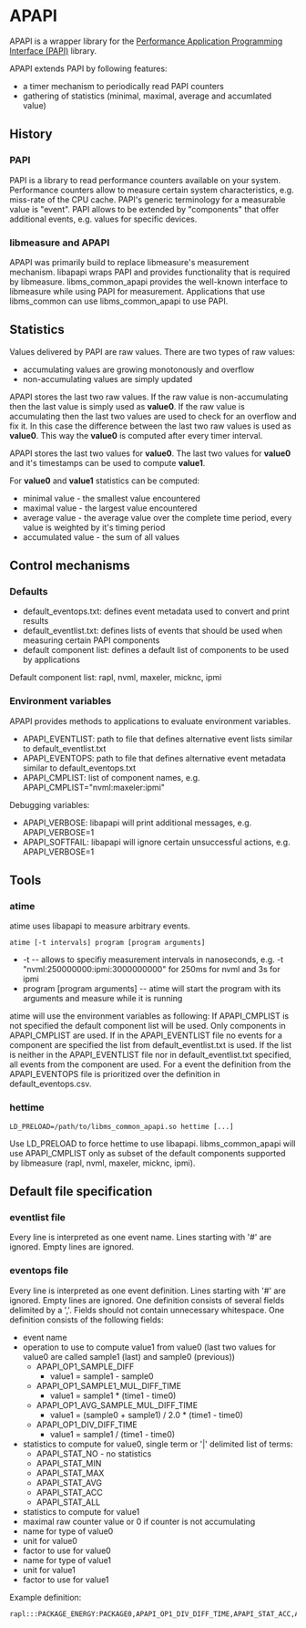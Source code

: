 # APAPI #

APAPI is a wrapper library for the [Performance Application Programming Interface (PAPI)][papi] library.

APAPI extends PAPI by following features:
* a timer mechanism to periodically read PAPI counters
* gathering of statistics (minimal, maximal, average and accumlated value)

## History ##

### PAPI ###

PAPI is a library to read performance counters available on your system.
Performance counters allow to measure certain system characteristics, e.g. miss-rate of the CPU cache.
PAPI's generic terminology for a measurable value is "event".
PAPI allows to be extended by "components" that offer additional events, e.g. values for specific devices.


### libmeasure and APAPI ###

APAPI was primarily build to replace libmeasure's measurement mechanism.
libapapi wraps PAPI and provides functionality that is required by libmeasure.
libms_common_apapi provides the well-known interface to libmeasure while using PAPI for measurement.
Applications that use libms_common can use libms_common_apapi to use PAPI.

## Statistics ##

Values delivered by PAPI are raw values.
There are two types of raw values:
* accumulating values are growing monotonously and overflow
* non-accumulating values are simply updated

APAPI stores the last two raw values.
If the raw value is non-accumulating then the last value is simply used as **value0**.
If the raw value is accumulating then the last two values are used to check for an overflow and fix it.
In this case the difference between the last two raw values is used as **value0**.
This way the **value0** is computed after every timer interval.

APAPI stores the last two values for **value0**.
The last two values for **value0** and it's timestamps can be used to compute **value1**.

For **value0** and **value1** statistics can be computed:
* minimal value - the smallest value encountered
* maximal value - the largest value encountered
* average value - the average value over the complete time period, every value is weighted by it's timing period
* accumulated value - the sum of all values


## Control mechanisms ##

### Defaults ###

* default_eventops.txt: defines event metadata used to convert and print results
* default_eventlist.txt: defines lists of events that should be used when measuring certain PAPI components
* default component list: defines a default list of components to be used by applications

Default component list: rapl, nvml, maxeler, micknc, ipmi

### Environment variables ###

APAPI provides methods to applications to evaluate environment variables.
* APAPI_EVENTLIST: path to file that defines alternative event lists similar to default_eventlist.txt
* APAPI_EVENTOPS: path to file that defines alternative event metadata similar to default_eventops.txt
* APAPI_CMPLIST: list of component names, e.g. APAPI_CMPLIST="nvml:maxeler:ipmi"

Debugging variables:
* APAPI_VERBOSE: libapapi will print additional messages, e.g. APAPI_VERBOSE=1
* APAPI_SOFTFAIL: libapapi will ignore certain unsuccessful actions, e.g. APAPI_VERBOSE=1



## Tools ##

### atime ###

atime uses libapapi to measure arbitrary events.

```
atime [-t intervals] program [program arguments]
```
* -t -- allows to specifiy measurement intervals in nanoseconds, e.g. -t "nvml:250000000:ipmi:3000000000" for 250ms for nvml and 3s for ipmi
* program [program arguments] -- atime will start the program with its arguments and measure while it is running

atime will use the environment variables as following:
If APAPI_CMPLIST is not specified the default component list will be used.
Only components in APAPI_CMPLIST are used.
If in the APAPI_EVENTLIST file no events for a component are specified the list from default_eventlist.txt is used.
If the list is neither in the APAPI_EVENTLIST file nor in default_eventlist.txt specified, all events from the component are used.
For a event the definition from the APAPI_EVENTOPS file is prioritized over the definition in default_eventops.csv.

### hettime ###

```
LD_PRELOAD=/path/to/libms_common_apapi.so hettime [...]
```

Use LD_PRELOAD to force hettime to use libapapi.
libms_common_apapi will use APAPI_CMPLIST only as subset of the default components supported by libmeasure (rapl, nvml, maxeler, micknc, ipmi).

## Default file specification ##

### eventlist file ###

Every line is interpreted as one event name.
Lines starting with '#' are ignored.
Empty lines are ignored.

### eventops file ###

Every line is interpreted as one event definition.
Lines starting with '#' are ignored.
Empty lines are ignored.
One definition consists of several fields delimited by a ','.
Fields should not contain unnecessary whitespace.
One definition consists of the following fields:
* event name
* operation to use to compute value1 from value0 (last two values for value0 are called sample1 (last) and sample0 (previous))
  * APAPI_OP1_SAMPLE_DIFF
    * value1 = sample1 - sample0
  * APAPI_OP1_SAMPLE1_MUL_DIFF_TIME
    * value1 = sample1 * (time1 - time0)
  * APAPI_OP1_AVG_SAMPLE_MUL_DIFF_TIME
    * value1 = (sample0 + sample1) / 2.0 * (time1 - time0)
  * APAPI_OP1_DIV_DIFF_TIME
    * value1 = sample1 / (time1 - time0)
* statistics to compute for value0, single term or '|' delimited list of terms:
  * APAPI_STAT_NO - no statistics
  * APAPI_STAT_MIN
  * APAPI_STAT_MAX
  * APAPI_STAT_AVG
  * APAPI_STAT_ACC
  * APAPI_STAT_ALL
* statistics to compute for value1
* maximal raw counter value or 0 if counter is not accumulating
* name for type of value0
* unit for value0
* factor to use for value0
* name for type of value1
* unit for value1
* factor to use for value1

Example definition:
```
rapl:::PACKAGE_ENERGY:PACKAGE0,APAPI_OP1_DIV_DIFF_TIME,APAPI_STAT_ACC,APAPI_STAT_MIN|APAPI_STAT_MAX|APAPI_STAT_AVG,0xffffffff,energy,Ws,1E9,power,W,1
```



[papi]: <https://icl.utk.edu/papi/>

